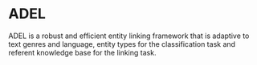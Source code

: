# ADEL
ADEL is a robust and efficient entity linking framework that is adaptive to text genres and language, entity types for the classification task and referent knowledge base for the linking task.
